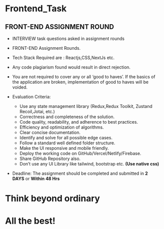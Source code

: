 # Frontend_Task 

## FRONT-END ASSIGNMENT ROUND

- INTERVIEW task questions asked in assignment rounds

-  FRONT-END Assignment Rounds.

- Tech Stack Required are : Reactjs,CSS,NextJs etc.
  
- Any code plagiarism found would result in direct rejection.
  
- You are not required to cover any or all ‘good to haves’. If the basics of the
application are broken, implementation of good to haves will be voided.

- Evaluation Criteria:
  - Use any state management library (Redux,Redux Toolkit, Zustand Recoil,Jotai, etc.)
  - Correctness and completeness of the solution.
  - Code quality, readability, and adherence to best practices.
  - Efficiency and optimization of algorithms. 
  - Clear concise documentation.
  - Identify and solve for all possible edge cases.
  - Follow a standard well defined folder structure.
  - Make the UI responsive and mobile friendly.
  - Deploy the working code on GitHub/Vercel/Netlify/Firebase.
  - Share GitHub Repository also.
  - Don’t use any UI Library like tailwind, bootstrap etc. **(Use native css)**

    
- Deadline: The assignment should be completed and submitted in **2 DAYS** or **Within 48 Hrs**

# **Think beyond ordinary**

# **All the best!**
